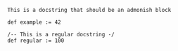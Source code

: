 ```admonish abstract collapsible = false, title = "Docstring"
This is a docstring that should be an admonish block
```

```lean
def example := 42

/-- This is a regular docstring -/
def regular := 100
```